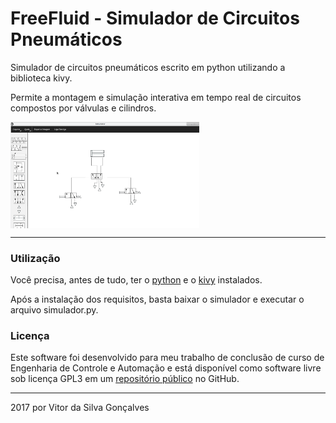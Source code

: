 # FreeFluid - Simulador de Circuitos Pneumáticos


Simulador de circuitos pneumáticos escrito em python utilizando a biblioteca kivy.

Permite a montagem e simulação interativa em tempo real de circuitos compostos por válvulas e cilindros.

<img src="/screenshots/01.png?raw=true" width="60%" height="60%" align='center'/>

___

### Utilização
Você precisa, antes de tudo, ter o [python](https://www.python.org/) e o  [kivy](https://kivy.org) instalados.

Após a instalação dos requisitos, basta baixar o simulador e executar o arquivo simulador.py.

### Licença

Este software foi desenvolvido para meu trabalho de conclusão de curso de Engenharia de Controle e Automação e está disponível como software livre sob licença GPL3 em um [repositório público](https://github.com/vitorsgoncalves/tcc) no GitHub.

___
2017 por Vitor da Silva Gonçalves
